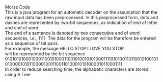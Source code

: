 Morse Code <br />
This is a java program for an automatic decoder on the assumption that the raw input data has been preprocessed. In this preprocessed form, dots and dashes are represented by two-bit sequences, as indication of end of letter and end of word. <br />
The end of a sentence is denoted by two consecutive end of word sequences, i.e., 1111. The data for the program will be therefore be entered as a sequence of bit pairs. <br />
For example, the message 
HELLO STOP I LOVE YOU STOP <br />
will be represented by the bit sequence 
0101010100010001100101000110010100101010001111010100110110010100101010000101011000010011100110100010101000010110001111<br />
In order to reduce searching time, the alphabetic characters are stored using B Tree 
